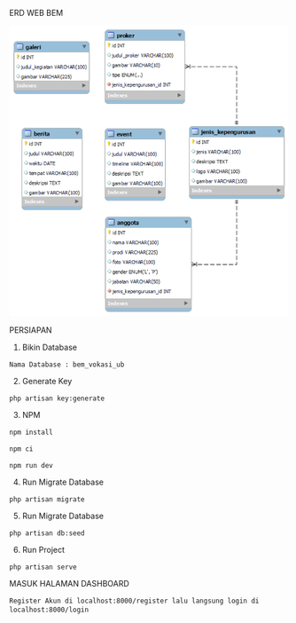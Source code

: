 ERD WEB BEM

![ERD](ERD_BEM.png)

PERSIAPAN 

1. Bikin Database 
```
Nama Database : bem_vokasi_ub
```

2. Generate Key
```
php artisan key:generate
```

3. NPM 
```
npm install
```

```
npm ci
```

```
npm run dev
```

4. Run Migrate Database
```
php artisan migrate
```

5. Run Migrate Database
```
php artisan db:seed
```

6. Run Project
```
php artisan serve
```

MASUK HALAMAN DASHBOARD
```
Register Akun di localhost:8000/register lalu langsung login di localhost:8000/login
```
